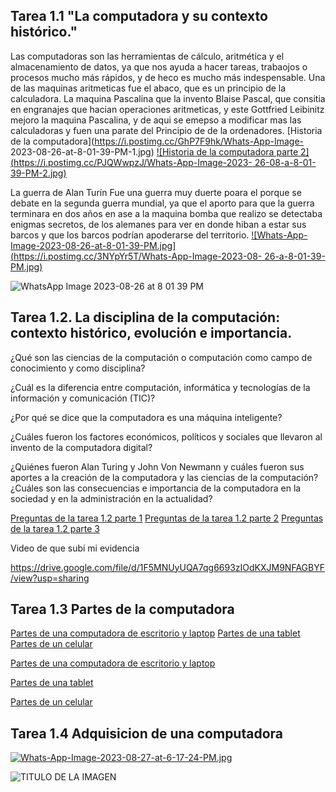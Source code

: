  

## Tarea 1.1 "La computadora y su contexto histórico."
Las computadoras son las herramientas de cálculo, aritmética y el almacenamiento de datos, ya que nos ayuda a hacer tareas,
trabaojos o procesos mucho más rápidos, y de heco es mucho más indespensable. Una de las maquinas aritmeticas fue el abaco, que
es un principio de la calculadora. La maquina Pascalina que la invento Blaise Pascal, que consitia en engranajes que hacian operaciones aritmeticas,
y este Gottfried Leibinitz mejoro la maquina Pascalina, y de aqui se emepso a modificar mas las calculadoras y fuen una parate del Principio de de la
ordenadores.
[Historia de la computadora](https://i.postimg.cc/GhP7F9hk/Whats-App-Image- 2023-08-26-at-8-01-39-PM-1.jpg)
[![Historia de la computadora parte 2](https://i.postimg.cc/PJQWwpzJ/Whats-App-Image-2023- 26-08-a-8-01-39-PM-2.jpg)](https://postimg.cc/4HnHC30R)








La guerra de Alan Turín
Fue una guerra muy duerte poara el porque se debate en la segunda guerra mundial, ya que el aporto para que la guerra terminara en dos años en ase a la maquina bomba que realizo se detectaba enigmas secretos,
de los alemanes para ver en donde hiban a estar sus barcos y que los barcos podrían apoderarse del territorio.
[![Whats-App-Image-2023-08-26-at-8-01-39-PM.jpg](https://i.postimg.cc/3NYpYr5T/Whats-App-Image-2023-08- 26-a-8-01-39-PM.jpg)](https://postimg.cc/dkND9YVH)

![WhatsApp Image 2023-08-26 at 8 01 39 PM](https://github.com/LauraNaomi/Informatica-1-/assets/143301791/e839ab39-f7bf-40c2-87ab-334a2508a95e)

## Tarea 1.2. La disciplina de la computación: contexto histórico, evolución e importancia.
¿Qué son las ciencias de la computación o computación como campo de conocimiento y como disciplina?

¿Cuál es la diferencia entre computación, informática y tecnologías de la información y comunicación (TIC)?

¿Por qué se dice que la computadora es una máquina inteligente?

¿Cuáles fueron los factores económicos, políticos y sociales que llevaron al invento de la computadora digital?

¿Quiénes fueron Alan Turing y John Von Newmann y cuáles fueron sus aportes a la creación de la computadora y las ciencias de la computación?
¿Cuáles son las consecuencias e importancia de la computadora en la sociedad y en la administración en la actualidad?

[Preguntas de la tarea 1.2 parte 1](https://i.postimg.cc/wBRDTCVx/Whats-App-Image-2023-08-27-at-6-17-24-PM-8.jpg)
[Preguntas de la tarea 1.2 parte 2](https://i.postimg.cc/QxPtxHn5/Whats-App-Image-2023-08-27-at-6-17-24-PM-7.jpg) 
[Preguntas de la tarea 1.2 parte 3](https://i.postimg.cc/TYZdvBpJ/Whats-App-Image-2023-08-27-at-6-17-24-PM-6.jpg)

Video de que subi mi evidencia

https://drive.google.com/file/d/1F5MNUyUQA7qg6693zIOdKXJM9NFAGBYF/view?usp=sharing 


## Tarea 1.3 Partes de la computadora 
[Partes de una computadora de escritorio y laptop](https://postimg.cc/2V0Ys91P)
[Partes de una tablet](https://postimg.cc/0zZzHCvQ)
[Partes de un celular](https://postimg.cc/5QM9tHJT)


[Partes de una computadora de escritorio y laptop](https://postimg.cc/2V0Ys91P)

[Partes de una tablet](https://postimg.cc/0zZzHCvQ)

[Partes de un celular](https://postimg.cc/5QM9tHJT)


## Tarea 1.4 Adquisicion de una computadora

[![Whats-App-Image-2023-08-27-at-6-17-24-PM.jpg](https://i.postimg.cc/2SRxKY3C/Whats-App-Image-2023-08-27-at-6-17-24-PM.jpg)](https://postimg.cc/HVz5rfQN)

<img src="AQUI PONER LA URL DE LA IMAGEN" alt="TITULO DE LA IMAGEN" width="PORCENTAJE DE ANCHO %"/>


